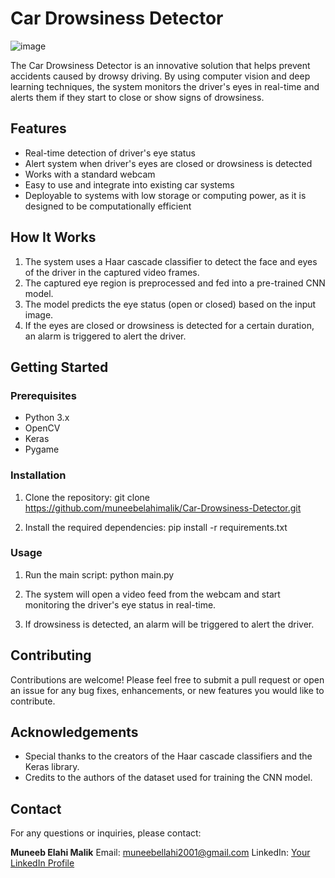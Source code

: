 # Car Drowsiness Detector

![image](https://github.com/muneebelahimalik/Car-Drowsiness-Detector/assets/59524535/4a4ea3ac-aa36-4f3c-9801-9c0496c485cc)

The Car Drowsiness Detector is an innovative solution that helps prevent accidents caused by drowsy driving. By using computer vision and deep learning techniques, the system monitors the driver's eyes in real-time and alerts them if they start to close or show signs of drowsiness.

## Features

- Real-time detection of driver's eye status
- Alert system when driver's eyes are closed or drowsiness is detected
- Works with a standard webcam
- Easy to use and integrate into existing car systems
- Deployable to systems with low storage or computing power, as it is designed to be computationally efficient

## How It Works

1. The system uses a Haar cascade classifier to detect the face and eyes of the driver in the captured video frames.
2. The captured eye region is preprocessed and fed into a pre-trained CNN model.
3. The model predicts the eye status (open or closed) based on the input image.
4. If the eyes are closed or drowsiness is detected for a certain duration, an alarm is triggered to alert the driver.

## Getting Started

### Prerequisites

- Python 3.x
- OpenCV
- Keras
- Pygame

### Installation

1. Clone the repository:
git clone https://github.com/muneebelahimalik/Car-Drowsiness-Detector.git

2. Install the required dependencies:
pip install -r requirements.txt

### Usage

1. Run the main script:
python main.py

2. The system will open a video feed from the webcam and start monitoring the driver's eye status in real-time.
3. If drowsiness is detected, an alarm will be triggered to alert the driver.

## Contributing

Contributions are welcome! Please feel free to submit a pull request or open an issue for any bug fixes, enhancements, or new features you would like to contribute.

## Acknowledgements

- Special thanks to the creators of the Haar cascade classifiers and the Keras library.
- Credits to the authors of the dataset used for training the CNN model.

## Contact

For any questions or inquiries, please contact: 

**Muneeb Elahi Malik**
Email: muneebellahi2001@gmail.com
LinkedIn: [Your LinkedIn Profile](https://www.linkedin.com/in/muneeb-elahi-malik)
